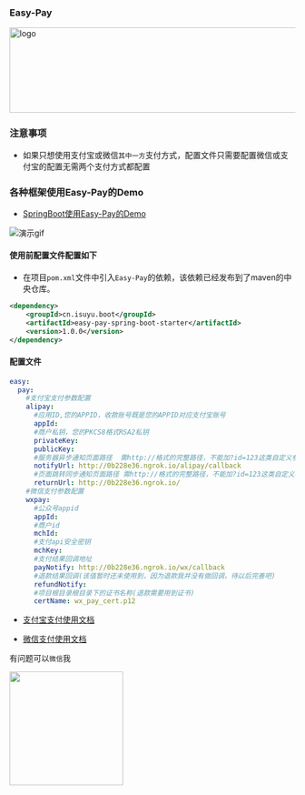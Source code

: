 ### Easy-Pay

<img src="https://github.com/easy-pay/easy-pay/blob/master/doc/logo.jpg" width="700" height="150" alt="logo"/>


### 注意事项

- 如果只想使用支付宝或微信`其中一方`支付方式，配置文件只需要配置微信或支付宝的配置无需两个支付方式都配置


### 各种框架使用Easy-Pay的Demo

- [SpringBoot使用Easy-Pay的Demo](https://github.com/easy-pay/spring-boot-easy-pay/tree/master/easy-pay-spring-boot-sample)

![演示gif](https://github.com/easy-pay/spring-boot-easy-pay-demo/blob/master/src/main/resources/demo.png)


#### 使用前配置文件配置如下

- 在项目`pom.xml`文件中引入`Easy-Pay`的依赖，该依赖已经发布到了maven的中央仓库。

```xml
<dependency>
    <groupId>cn.isuyu.boot</groupId>
    <artifactId>easy-pay-spring-boot-starter</artifactId>
    <version>1.0.0</version>
</dependency>
```
#### 配置文件

```yaml
easy:
  pay:
    #支付宝支付参数配置
    alipay:
      #应用ID,您的APPID，收款账号既是您的APPID对应支付宝账号
      appId:
      #商户私钥，您的PKCS8格式RSA2私钥
      privateKey:
      publicKey:
      #服务器异步通知页面路径  需http://格式的完整路径，不能加?id=123这类自定义参数，必须外网可以正常访问
      notifyUrl: http://0b228e36.ngrok.io/alipay/callback
      #页面跳转同步通知页面路径 需http://格式的完整路径，不能加?id=123这类自定义参数，必须外网可以正常访问
      returnUrl: http://0b228e36.ngrok.io/
    #微信支付参数配置
    wxpay:
      #公众号appid
      appId:
      #商户id
      mchId:
      #支付api安全密钥
      mchKey:
      #支付结果回调地址
      payNotify: http://0b228e36.ngrok.io/wx/callback
      #退款结果回调(该值暂时还未使用到，因为退款我并没有做回调，待以后完善吧)
      refundNotify:
      #项目根目录根目录下的证书名称(退款需要用到证书)
      certName: wx_pay_cert.p12

```

- [支付宝支付使用文档](https://github.com/easy-pay/spring-boot-easy-pay/tree/master/docs/alipay.md)

- [微信支付使用文档](https://github.com/easy-pay/spring-boot-easy-pay/tree/master/docs/wxpay.md)

 有问题可以`微信`我

<img width="200" height="200" src="https://img-blog.csdn.net/20180605172659802?watermark/2/text/aHR0cHM6Ly9ibG9nLmNzZG4ubmV0L3FxXzM4MDgyMzA0/font/5a6L5L2T/fontsize/400/fill/I0JBQkFCMA==/dissolve/70"/>
